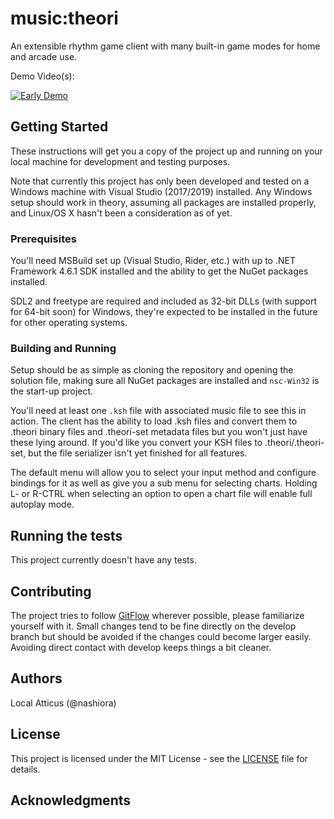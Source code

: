 # music:theori

An extensible rhythm game client with many built-in game modes for home and arcade use.

Demo Video(s):

[![Early Demo](https://img.youtube.com/vi/vbyPEh_-LfU/2.jpg)](https://www.youtube.com/watch?v=vbyPEh_-LfU)

## Getting Started

These instructions will get you a copy of the project up and running on your local machine for development and testing purposes.

Note that currently this project has only been developed and tested on a Windows machine with Visual Studio (2017/2019) installed. Any Windows setup should work in theory, assuming all packages are installed properly, and Linux/OS X hasn't been a consideration as of yet.

### Prerequisites

You'll need MSBuild set up (Visual Studio, Rider, etc.) with up to .NET Framework 4.6.1 SDK installed and the ability to get the NuGet packages installed.

SDL2 and freetype are required and included as 32-bit DLLs (with support for 64-bit soon) for Windows, they're expected to be installed in the future for other operating systems.

### Building and Running

Setup should be as simple as cloning the repository and opening the solution file, making sure all NuGet packages are installed and `nsc-Win32` is the start-up project.

You'll need at least one `.ksh` file with associated music file to see this in action.
The client has the ability to load .ksh files and convert them to .theori binary files and .theori-set metadata files but you won't just have these lying around.
If you'd like you convert your KSH files to .theori/.theori-set, but the file serializer isn't yet finished for all features.

The default menu will allow you to select your input method and configure bindings for it as well as give you a sub menu for selecting charts.
Holding L- or R-CTRL when selecting an option to open a chart file will enable full autoplay mode.

## Running the tests

This project currently doesn't have any tests.

## Contributing

The project tries to follow [GitFlow](https://www.atlassian.com/git/tutorials/comparing-workflows/gitflow-workflow) wherever possible, please familiarize yourself with it. Small changes tend to be fine directly on the develop branch but should be avoided if the changes could become larger easily. Avoiding direct contact with develop keeps things a bit cleaner.

## Authors

Local Atticus (@nashiora)

## License

This project is licensed under the MIT License - see the [LICENSE](LICENSE) file for details.

## Acknowledgments
